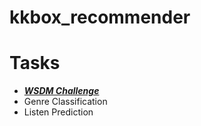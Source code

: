 # kkbox_recommender


# Tasks
- ***[WSDM Challenge](https://www.kaggle.com/c/kkbox-music-recommendation-challenge/)***
- Genre Classification
- Listen Prediction

